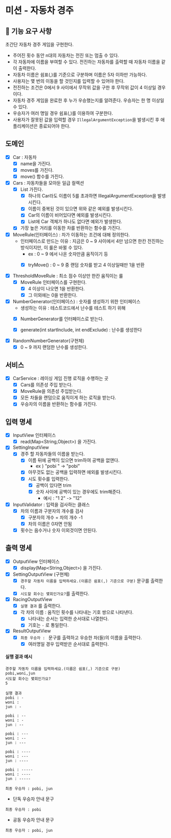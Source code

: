 # 미션 - 자동차 경주

## 🚀 기능 요구 사항

초간단 자동차 경주 게임을 구현한다.

- 주어진 횟수 동안 n대의 자동차는 전진 또는 멈출 수 있다.
- 각 자동차에 이름을 부여할 수 있다. 전진하는 자동차를 출력할 때 자동차 이름을 같이 출력한다.
- 자동차 이름은 쉼표(,)를 기준으로 구분하며 이름은 5자 이하만 가능하다.
- 사용자는 몇 번의 이동을 할 것인지를 입력할 수 있어야 한다.
- 전진하는 조건은 0에서 9 사이에서 무작위 값을 구한 후 무작위 값이 4 이상일 경우이다.
- 자동차 경주 게임을 완료한 후 누가 우승했는지를 알려준다. 우승자는 한 명 이상일 수 있다.
- 우승자가 여러 명일 경우 쉼표(,)를 이용하여 구분한다.
- 사용자가 잘못된 값을 입력할 경우 `IllegalArgumentException`을 발생시킨 후 애플리케이션은 종료되어야 한다.

## 도메인

- [x] Car : 자동차
    - [x] name을 가진다.
    - [x] moves를 가진다.
    - [x] move() 함수를 가진다.
- [x] Cars : 자동차들을 모아둔 일급 컬렉션
    - [x] List<Car> 가진다.
        - [x] 하나의 Car라도 이름이 5를 초과하면 IllegalArgumentException을 발생시킨다.
        - [x] 이름이 중복된 것이 있으면 위와 같은 예외를 발생시킨다.
        - [x] Car의 이름이 비어있다면 예외를 발생시킨다.
        - [x] List<Car>에 Car 객체가 하나도 없다면 예외가 발생한다.
    - [x] 가장 높은 거리를 이동한 차를 반환하는 함수를 가진다.

- [x] MoveRule(인터페이스) : 차가 이동하는 조건에 대해 정의한다.
    - 인터페이스로 만드는 이유 : 지금은 0 ~ 9 사이에서 4만 넘으면 한칸 전진하는 방식이지만, 이 룰은 바뀔 수 있다.
        - ex : 0 ~ 9 에서 나온 숫자만큼 움직이기 등
        - [x] tryMove() : 0 ~ 9 중 랜덤 숫자를 받고 4 이상일때만 1을 반환


- [x] ThresholdMoveRule : 최소 점수 이상만 한칸 움직이는 룰
    - [x] MoveRule 인터페이스를 구현한다.
        - [x] 4 이상이 나오면 1을 반환한다.
        - [x] 그 이외에는 0을 반환한다.

- [x] NumberGenerator(인터페이스) : 숫자를 생성하기 위한 인터페이스
    - 생성하는 이유 : 테스트코드에서 난수를 테스트 하기 위해
    - [x] NumberGenerator를 인터페이스로 받는다.
    - [x] generate(int startInclude, int endExclude) : 난수를 생성한다


- [x] RandomNumberGenerator(구현체)
    - [x] 0 ~ 9 까지 랜덤한 난수를 생성한다.

## 서비스

- [x] CarService : 레이싱 게임 진행 로직을 수행하는 곳
    - [x] Cars를 의존성 주입 받는다.
    - [x] MoveRule을 의존성 주입받는다.
    - [x] 모든 차들을 랜덤으로 움직이게 하는 로직을 받는다.
    - [x] 우승자의 이름을 반환하는 함수를 가진다.

## 입력 명세

- [x] InputView 인터페이스
    - [x] read(Map<String,Object>) 을 가진다.
- [x] SettingInputView
    - [x] 경주 할 자동차들의 이름을 받는다.
        - [x] 이름 뒤에 공백이 있으면 trim하여 공백을 없앤다.
            - ex ) "pobi " -> "pobi"
        - [x] 아무것도 없는 공백을 입력하면 에외를 발생시킨다.
        - [x] 시도 횟수를 입력한다.
            - [x] 공백이 있다면 trim
            - [x] 숫자 사이에 공백이 있는 경우에도 trim해준다.
                - 예시 : "1 2" -> "12"


- [x] InputValidator : 입력을 검사하는 클래스
    - [x] 차의 이름과 구분자의 개수를 검사
        - [x] 구분자의 개수 = 차의 개수 -1
        - [x] 차의 이름은 0자면 안됨
    - [x] 횟수는 음수거나 숫자 이외것이면 안된다.

## 출력 명세

- [x] OutputView 인터페이스
    - [x] display(Map<String,Object>) 을 가진다.
- [x] SettingOutputView (구현체)
    - [x] `경주할 자동차 이름을 입력하세요.(이름은 쉼표(,) 기준으로 구분)` 문구를 출력한다.
    - [x] `시도할 회수는 몇회인가요?`를 출력한다.
- [x] RacingOutputView
    - [x] `실행 결과` 를 출력한다.
    - [x] 각 차의 이름 : 움직인 횟수를 나타내는 기호 쌍으로 나타낸다.
        - [x] 나타내는 순서는 입력한 순서대로 나열한다.
        - [x] 기호는 `-` 로 통일한다.
- [x] ResultOutputView
    - [x] `최종 우승자 : ` 문구를 출력하고 우승한 차(들)의 이름을 출력한다.
        - [x] 여러명일 경우 입력받은 순서대로 출력한다.

#### 실행 결과 예시

```
경주할 자동차 이름을 입력하세요.(이름은 쉼표(,) 기준으로 구분)
pobi,woni,jun
시도할 회수는 몇회인가요?
5

실행 결과
pobi : -
woni : 
jun : -

pobi : --
woni : -
jun : --

pobi : ---
woni : --
jun : ---

pobi : ----
woni : ---
jun : ----

pobi : -----
woni : ----
jun : -----

최종 우승자 : pobi, jun
```

- 단독 우승자 안내 문구

```
최종 우승자 : pobi
```

- 공동 우승자 안내 문구

```
최종 우승자 : pobi, jun
```